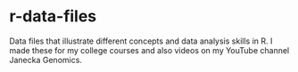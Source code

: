 # r-data-files
Data files that illustrate different concepts and data analysis skills in R. I made these for my college courses and also videos on my YouTube channel Janecka Genomics.
